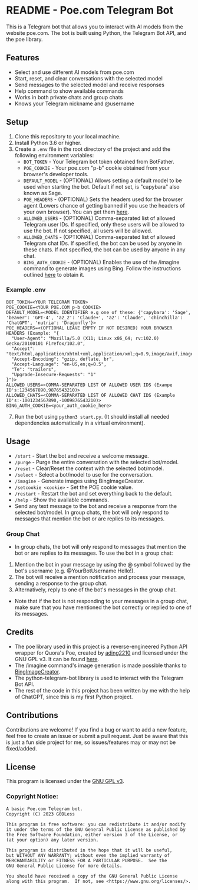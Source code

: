 # README - Poe.com Telegram Bot

This is a Telegram bot that allows you to interact with AI models from the website poe.com. The bot is built using Python, the Telegram Bot API, and the poe library.

## Features
- Select and use different AI models from poe.com
- Start, reset, and clear conversations with the selected model
- Send messages to the selected model and receive responses
- Help command to show available commands
- Works in both private chats and group chats
- Knows your Telegram nickname and @username

## Setup
1. Clone this repository to your local machine.
2. Install Python 3.6 or higher.
3. Create a `.env` file in the root directory of the project and add the following environment variables:
   - `BOT_TOKEN` - Your Telegram bot token obtained from BotFather.
   - `POE_COOKIE` - Your poe.com "p-b" cookie obtained from your browser's developer tools.
   - `DEFAULT_MODEL` - (OPTIONAL) Allows setting a default model to be used when starting the bot. Default if not set, is "capybara" also known as Sage.
   - `POE_HEADERS` - (OPTIONAL) Sets the headers used for the browser agent (Lowers chance of getting banned if you use the headers of your own browser). You can get them [here](https://headers.uniqueostrich18.repl.co/).
   - `ALLOWED_USERS` - (OPTIONAL) Comma-separated list of allowed Telegram user IDs. If specified, only these users will be allowed to use the bot. If not specified, all users will be allowed.
   - `ALLOWED_CHATS` - (OPTIONAL) Comma-separated list of allowed Telegram chat IDs. If specified, the bot can be used by anyone in these chats. If not specified, the bot can be used by anyone in any chat.
   - `BING_AUTH_COOKIE` - (OPTIONAL) Enables the use of the /imagine command to generate images using Bing. Follow the instructions outlined [here](https://github.com/acheong08/BingImageCreator) to obtain it.
### Example .env
```
BOT_TOKEN=<YOUR TELEGRAM TOKEN>
POE_COOKIE=<YOUR POE.COM p-b COOKIE>
DEFAULT_MODEL=<MODEL IDENTIFIER e.g one of these: {'capybara': 'Sage', 'beaver': 'GPT-4', 'a2_2': 'Claude+', 'a2': 'Claude', 'chinchilla': 'ChatGPT', 'nutria': 'Dragonfly'}>
POE_HEADERS=<(OPTIONAL LEAVE EMPTY IF NOT DESIRED) YOUR BROWSER HEADERS (Example: "{
  "User-Agent": "Mozilla/5.0 (X11; Linux x86_64; rv:102.0) Gecko/20100101 Firefox/102.0",
  "Accept": "text/html,application/xhtml+xml,application/xml;q=0.9,image/avif,image/webp,*/*;q=0.8",
  "Accept-Encoding": "gzip, deflate, br",
  "Accept-Language": "en-US,en;q=0.5",
  "Te": "trailers",
  "Upgrade-Insecure-Requests": "1"
}")>
ALLOWED_USERS=<COMMA-SEPARATED LIST OF ALLOWED USER IDS (Exampe ID's:1234567890,9876543210)>
ALLOWED_CHATS=<COMMA-SEPARATED LIST OF ALLOWED CHAT IDS (Example ID's:-1001234567890,-1009876543210)>
BING_AUTH_COOKIE=<your_auth_cookie_here>
```

7. Run the bot using `python3 start.py`. (It should install all needed dependencies automatically in a virtual environment).

## Usage
- `/start` - Start the bot and receive a welcome message.
- `/purge` - Purge the entire conversation with the selected bot/model.
- `/reset` - Clear/Reset the context with the selected bot/model.
- `/select` - Select a bot/model to use for the conversation.
- `/imagine` - Generate images using BingImageCreator.
- `/setcookie <cookie>` - Set the POE cookie value.
- `/restart` - Restart the bot and set everything back to the default.
- `/help` - Show the available commands.
- Send any text message to the bot and receive a response from the selected bot/model. In group chats, the bot will only respond to messages that mention the bot or are replies to its messages.

### Group Chat
- In group chats, the bot will only respond to messages that mention the bot or are replies to its messages. To use the bot in a group chat:

1. Mention the bot in your message by using the @ symbol followed by the bot's username (e.g. @YourBotUsername Hello!).
2. The bot will receive a mention notification and process your message, sending a response to the group chat.
3. Alternatively, reply to one of the bot's messages in the group chat. 
- Note that if the bot is not responding to your messages in a group chat, make sure that you have mentioned the bot correctly or replied to one of its messages.

## Credits
- The poe library used in this project is a reverse-engineered Python API wrapper for Quora's Poe, created by [ading2210](https://github.com/ading2210) and licensed under the GNU GPL v3. It can be found [here](https://github.com/ading2210/poe-api).
- The /imagine command's image generation is made possible thanks to [BingImageCreator](https://github.com/acheong08/BingImageCreator).
- The python-telegram-bot library is used to interact with the Telegram Bot API.
- The rest of the code in this project has been written by me with the help of ChatGPT, since this is my first Python project.

## Contributions
Contributions are welcome! If you find a bug or want to add a new feature, feel free to create an issue or submit a pull request. Just be aware that this is just a fun side project for me, so issues/features may or may not be fixed/added.

## License
This program is licensed under the [GNU GPL v3](https://www.gnu.org/licenses/gpl-3.0.txt).

### Copyright Notice:
```
A basic Poe.com Telegram bot.
Copyright (C) 2023 G0DLess

This program is free software: you can redistribute it and/or modify
it under the terms of the GNU General Public License as published by
the Free Software Foundation, either version 3 of the License, or
(at your option) any later version.

This program is distributed in the hope that it will be useful,
but WITHOUT ANY WARRANTY; without even the implied warranty of
MERCHANTABILITY or FITNESS FOR A PARTICULAR PURPOSE.  See the
GNU General Public License for more details.

You should have received a copy of the GNU General Public License
along with this program.  If not, see <https://www.gnu.org/licenses/>.
```